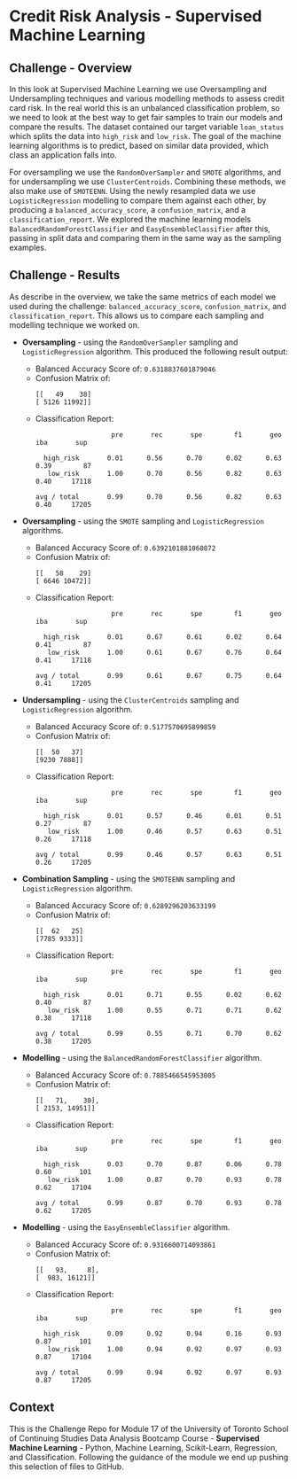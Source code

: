 # Credit Risk Analysis - Supervised Machine Learning

## Challenge - Overview

In this look at Supervised Machine Learning we use Oversampling and Undersampling techniques and various modelling methods to assess credit card risk. In the real world this is an unbalanced classification problem, so we need to look at the best way to get fair samples to train our models and compare the results. The dataset contained our target variable `loan_status` which splits the data into `high_risk` and `low_risk`. The goal of the machine learning algorithms is to predict, based on similar data provided, which class an application falls into.

For oversampling we use the `RandomOverSampler` and `SMOTE` algorithms, and for undersampling we use `ClusterCentroids`. Combining these methods, we also make use of `SMOTEENN`. Using the newly resampled data we use `LogisticRegression` modelling to compare them against each other, by producing a `balanced_accuracy_score`, a `confusion_matrix`, and a `classification_report`. We explored the machine learning models `BalancedRandomForestClassifier` and `EasyEnsembleClassifier` after this, passing in split data and comparing them in the same way as the sampling examples.


## Challenge - Results

<!--
Using bulleted lists, describe the balanced accuracy scores and the precision and recall scores of all six machine learning models. Use screenshots of your outputs to support your results.

There is a bulleted list that describes the balanced accuracy score and the precision and recall scores of all six machine learning models (15 pt)
-->

As describe in the overview, we take the same metrics of each model we used during the challenge: `balanced_accuracy_score`, `confusion_matrix`, and `classification_report`. This allows us to compare each sampling and modelling technique we worked on.

* **Oversampling** - using the `RandomOverSampler` sampling and `LogisticRegression` algorithm. This produced the following result output:

  - Balanced Accuracy Score of: `0.6318837601879046`
  - Confusion Matrix of:
    ```
    [[   49    38]
    [ 5126 11992]]
    ```
  - Classification Report:
    ```
                       pre       rec       spe        f1       geo       iba       sup

      high_risk       0.01      0.56      0.70      0.02      0.63      0.39        87
       low_risk       1.00      0.70      0.56      0.82      0.63      0.40     17118

    avg / total       0.99      0.70      0.56      0.82      0.63      0.40     17205
    ```

* **Oversampling** - using the `SMOTE` sampling and `LogisticRegression` algorithms.

  - Balanced Accuracy Score of: `0.6392101881060872`
  - Confusion Matrix of:
    ```
    [[   58    29]
    [ 6646 10472]]
    ```
  - Classification Report:
    ```
                       pre       rec       spe        f1       geo       iba       sup

      high_risk       0.01      0.67      0.61      0.02      0.64      0.41        87
       low_risk       1.00      0.61      0.67      0.76      0.64      0.41     17118

    avg / total       0.99      0.61      0.67      0.75      0.64      0.41     17205
    ```

* **Undersampling** - using the `ClusterCentroids` sampling and `LogisticRegression` algorithm.

  - Balanced Accuracy Score of: `0.5177570695899859`
  - Confusion Matrix of:
    ```
    [[  50   37]
    [9230 7888]]
    ```
  - Classification Report:
    ```
                       pre       rec       spe        f1       geo       iba       sup

      high_risk       0.01      0.57      0.46      0.01      0.51      0.27        87
       low_risk       1.00      0.46      0.57      0.63      0.51      0.26     17118

    avg / total       0.99      0.46      0.57      0.63      0.51      0.26     17205
    ```

* **Combination Sampling** - using the `SMOTEENN` sampling and `LogisticRegression` algorithm.

  - Balanced Accuracy Score of: `0.6289296203633199`
  - Confusion Matrix of:
    ```
    [[  62   25]
    [7785 9333]]
    ```
  - Classification Report:
    ```
                       pre       rec       spe        f1       geo       iba       sup

      high_risk       0.01      0.71      0.55      0.02      0.62      0.40        87
       low_risk       1.00      0.55      0.71      0.71      0.62      0.38     17118

    avg / total       0.99      0.55      0.71      0.70      0.62      0.38     17205
    ```

* **Modelling** - using the `BalancedRandomForestClassifier` algorithm.

  - Balanced Accuracy Score of: `0.7885466545953005`
  - Confusion Matrix of:
    ```
    [[   71,    30],
    [ 2153, 14951]]
    ```
  - Classification Report:
    ```
                       pre       rec       spe        f1       geo       iba       sup

      high_risk       0.03      0.70      0.87      0.06      0.78      0.60       101
       low_risk       1.00      0.87      0.70      0.93      0.78      0.62     17104

    avg / total       0.99      0.87      0.70      0.93      0.78      0.62     17205
    ```

* **Modelling** - using the `EasyEnsembleClassifier` algorithm.

  - Balanced Accuracy Score of: `0.9316600714093861`
  - Confusion Matrix of:
    ```
    [[   93,     8],
    [  983, 16121]]
    ```
  - Classification Report:
    ```
                       pre       rec       spe        f1       geo       iba       sup

      high_risk       0.09      0.92      0.94      0.16      0.93      0.87       101
       low_risk       1.00      0.94      0.92      0.97      0.93      0.87     17104

    avg / total       0.99      0.94      0.92      0.97      0.93      0.87     17205
    ```

<!--
## Challenge - Summary

Summarize the results of the machine learning models, and include a recommendation on the model to use, if any. If you do not recommend any of the models, justify your reasoning.

There is a summary of the results (2 pt)
There is a recommendation on which model to use, or there is no recommendation with a justification (3 pt)
-->

## Context

This is the Challenge Repo for Module 17 of the University of Toronto School of Continuing Studies Data Analysis Bootcamp Course - **Supervised Machine Learning** - Python, Machine Learning, Scikit-Learn, Regression, and Classification. Following the guidance of the module we end up pushing this selection of files to GitHub.
